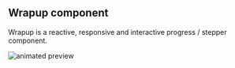 ## Wrapup component

Wrapup is a reactive, responsive and interactive progress / stepper component.

![animated preview](http://www.uixlimited.com/_remote/wrapup/wrapup.gif)
